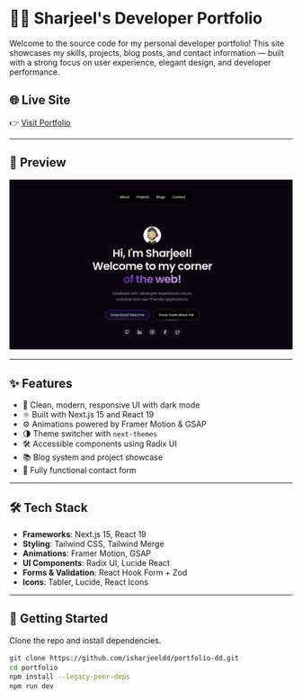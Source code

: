 # 🧑‍💻 Sharjeel's Developer Portfolio

Welcome to the source code for my personal developer portfolio! This site showcases my skills, projects, blog posts, and contact information — built with a strong focus on user experience, elegant design, and developer performance.

## 🌐 Live Site

👉 [Visit Portfolio](https://portfolio-dd-alpha.vercel.app/)

---

## 📸 Preview

![Portfolio Screenshot](./public/preview.png)

---

## ✨ Features

- 🎯 Clean, modern, responsive UI with dark mode
- ⚛️ Built with Next.js 15 and React 19
- ⚙️ Animations powered by Framer Motion & GSAP
- 🌗 Theme switcher with `next-themes`
- 🛠️ Accessible components using Radix UI
- 📚 Blog system and project showcase
- 📩 Fully functional contact form

---

## 🛠 Tech Stack

- **Frameworks**: Next.js 15, React 19
- **Styling**: Tailwind CSS, Tailwind Merge
- **Animations**: Framer Motion, GSAP
- **UI Components**: Radix UI, Lucide React
- **Forms & Validation**: React Hook Form + Zod
- **Icons**: Tabler, Lucide, React Icons

---

## 🚀 Getting Started

Clone the repo and install dependencies.

```bash
git clone https://github.com/isharjeeldd/portfolio-dd.git
cd portfolio
npm install --legacy-peer-deps
npm run dev
